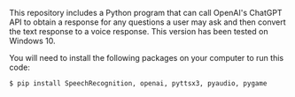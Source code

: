 This repository includes a Python program that can call OpenAI's ChatGPT API to obtain a response for any questions a user may ask and then convert the text response to a voice response. This version has been tested on Windows 10. 

You will need to install the following packages on your computer to run this code: 

```console
$ pip install SpeechRecognition, openai, pyttsx3, pyaudio, pygame
```
